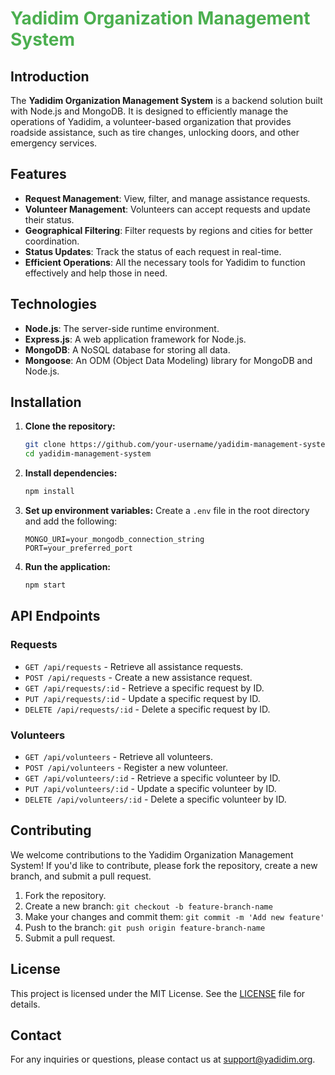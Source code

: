# <span style="color: #4CAF50;">Yadidim Organization Management System</span>

## Introduction

The **Yadidim Organization Management System** is a backend solution built with Node.js and MongoDB. It is designed to efficiently manage the operations of Yadidim, a volunteer-based organization that provides roadside assistance, such as tire changes, unlocking doors, and other emergency services.

## Features

- **Request Management**: View, filter, and manage assistance requests.
- **Volunteer Management**: Volunteers can accept requests and update their status.
- **Geographical Filtering**: Filter requests by regions and cities for better coordination.
- **Status Updates**: Track the status of each request in real-time.
- **Efficient Operations**: All the necessary tools for Yadidim to function effectively and help those in need.

## Technologies

- **Node.js**: The server-side runtime environment.
- **Express.js**: A web application framework for Node.js.
- **MongoDB**: A NoSQL database for storing all data.
- **Mongoose**: An ODM (Object Data Modeling) library for MongoDB and Node.js.

## Installation

1. **Clone the repository:**
    ```bash
    git clone https://github.com/your-username/yadidim-management-system.git
    cd yadidim-management-system
    ```

2. **Install dependencies:**
    ```bash
    npm install
    ```

3. **Set up environment variables:**
    Create a `.env` file in the root directory and add the following:
    ```env
    MONGO_URI=your_mongodb_connection_string
    PORT=your_preferred_port
    ```

4. **Run the application:**
    ```bash
    npm start
    ```

## API Endpoints

### Requests

- `GET /api/requests` - Retrieve all assistance requests.
- `POST /api/requests` - Create a new assistance request.
- `GET /api/requests/:id` - Retrieve a specific request by ID.
- `PUT /api/requests/:id` - Update a specific request by ID.
- `DELETE /api/requests/:id` - Delete a specific request by ID.

### Volunteers

- `GET /api/volunteers` - Retrieve all volunteers.
- `POST /api/volunteers` - Register a new volunteer.
- `GET /api/volunteers/:id` - Retrieve a specific volunteer by ID.
- `PUT /api/volunteers/:id` - Update a specific volunteer by ID.
- `DELETE /api/volunteers/:id` - Delete a specific volunteer by ID.

## Contributing

We welcome contributions to the Yadidim Organization Management System! If you'd like to contribute, please fork the repository, create a new branch, and submit a pull request.

1. Fork the repository.
2. Create a new branch: `git checkout -b feature-branch-name`
3. Make your changes and commit them: `git commit -m 'Add new feature'`
4. Push to the branch: `git push origin feature-branch-name`
5. Submit a pull request.

## License

This project is licensed under the MIT License. See the [LICENSE](LICENSE) file for details.

## Contact

For any inquiries or questions, please contact us at <span style="color: #4CAF50;">support@yadidim.org</span>.
